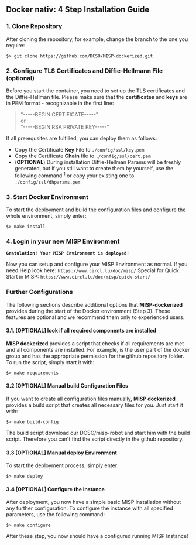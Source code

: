 ## Docker nativ: 4 Step Installation Guide
### 1. Clone Repository
After cloning the repository, for example, change the branch to the one you require:
```
$> git clone https://github.com/DCSO/MISP-dockerized.git
```

### 2. Configure TLS Certificates and Diffie-Hellmann File (optional)
Before you start the container, you need to set up the TLS certificates and the Diffie-Hellman file. Please make sure that the **certificates** and **keys** are in PEM format - recognizable in the first line:
> "-----BEGIN CERTIFICATE-----"  
or  
"-----BEGIN RSA PRIVATE KEY-----"  

If all prerequsites are fulfilled, you can deploy them as follows:
* Copy the Certificate **Key** File to `./config/ssl/key.pem` 
* Copy the Certificate **Chain** file to `./config/ssl/cert.pem`
* (**OPTIONAL**) During installation Diffie-Hellman Params will be freshly generated, but if you still want to create them by yourself, use the following command <sup>[1](#weakdh)</sup> or copy your existing one to `./config/ssl/dhparams.pem`

### 3. Start Docker Environment
To start the deployment and build the configuration files and configure the whole environment, simply enter:
```
$> make install
```

### 4. Login in your new MISP Environment

**`Gratulation! Your MISP Environment is deployed!`**

Now you can setup and configure your MISP Environment as normal.
If you need Help look here: `https://www.circl.lu/doc/misp/`
Special for Quick Start in MISP: `https://www.circl.lu/doc/misp/quick-start/`


### Further Configurations 
The following sections describe additional options that **MISP-dockerized** provides during the start of the Docker environment (Step 3). These features are optional and we recommend them only to experienced users.

#### 3.1. [OPTIONAL] look if all required components are installed
**MISP dockerized** provides a script that checks if all requirements are met and all components are installed. For example, is the user part of the docker group and has the appropriate permission for the github repository folder. To run the script, simply start it with:  
```
$> make requirements
```

#### 3.2 [OPTIONAL] Manual build Configuration Files
If you want to create all configuration files manually, **MISP dockerized** provides a build script that creates all necessary files for you. Just start it with:   
```
$> make build-config
```
The build script download our DCSO/misp-robot and start him with the build script. Therefore you can't find the script directly in the github repository.

#### 3.3 [OPTIONAL] Manual deploy Environment
To start the deployment process, simply enter:
```
$> make deploy
```

#### 3.4 [OPTIONAL] Configure the Instance
After deployment, you now have a simple basic MISP installation without any further configuration. To configure the instance with all specified parameters, use the following command:
```
$> make configure
```
After these step, you now should have a configured running MISP Instance!


